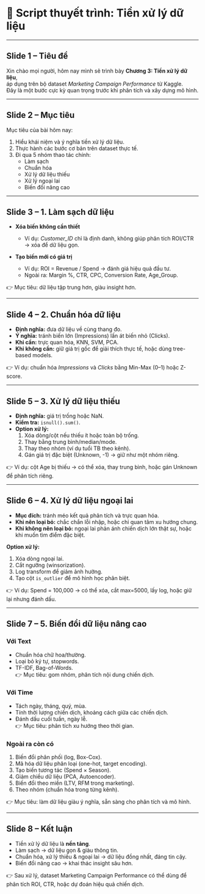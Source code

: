 # 🎤 Script thuyết trình: Tiền xử lý dữ liệu  

---

## Slide 1 – Tiêu đề  
Xin chào mọi người, hôm nay mình sẽ trình bày **Chương 3: Tiền xử lý dữ liệu**,  
áp dụng trên bộ dataset *Marketing Campaign Performance* từ Kaggle.  
Đây là một bước cực kỳ quan trọng trước khi phân tích và xây dựng mô hình.  

---

## Slide 2 – Mục tiêu  
Mục tiêu của bài hôm nay:  
1. Hiểu khái niệm và ý nghĩa tiền xử lý dữ liệu.  
2. Thực hành các bước cơ bản trên dataset thực tế.  
3. Đi qua 5 nhóm thao tác chính:  
   - Làm sạch  
   - Chuẩn hóa  
   - Xử lý dữ liệu thiếu  
   - Xử lý ngoại lai  
   - Biến đổi nâng cao  

---

## Slide 3 – 1. Làm sạch dữ liệu  
- **Xóa biến không cần thiết**  
  - Ví dụ: *Customer_ID* chỉ là định danh, không giúp phân tích ROI/CTR → xóa để dữ liệu gọn.  

- **Tạo biến mới có giá trị**  
  - Ví dụ: ROI = Revenue / Spend → đánh giá hiệu quả đầu tư.  
  - Ngoài ra: Margin %, CTR, CPC, Conversion Rate, Age_Group.  

👉 Mục tiêu: dữ liệu tập trung hơn, giàu insight hơn.  

---

## Slide 4 – 2. Chuẩn hóa dữ liệu  
- **Định nghĩa:** đưa dữ liệu về cùng thang đo.  
- **Ý nghĩa:** tránh biến lớn (Impressions) lấn át biến nhỏ (Clicks).  
- **Khi cần:** trực quan hóa, KNN, SVM, PCA.  
- **Khi không cần:** giữ giá trị gốc để giải thích thực tế, hoặc dùng tree-based models.  

👉 Ví dụ: chuẩn hóa *Impressions* và *Clicks* bằng Min-Max (0–1) hoặc Z-score.  

---

## Slide 5 – 3. Xử lý dữ liệu thiếu  
- **Định nghĩa:** giá trị trống hoặc NaN.  
- **Kiểm tra:** `isnull().sum()`.  
- **Option xử lý:**  
  1. Xóa dòng/cột nếu thiếu ít hoặc toàn bộ trống.  
  2. Thay bằng trung bình/median/mode.  
  3. Thay theo nhóm (ví dụ tuổi TB theo kênh).  
  4. Gán giá trị đặc biệt (Unknown, -1) → giữ như một nhóm riêng.  

👉 Ví dụ: cột Age bị thiếu → có thể xóa, thay trung bình, hoặc gán Unknown để phân tích riêng.  

---

## Slide 6 – 4. Xử lý dữ liệu ngoại lai  
- **Mục đích:** tránh méo kết quả phân tích và trực quan hóa.  
- **Khi nên loại bỏ:** chắc chắn lỗi nhập, hoặc chỉ quan tâm xu hướng chung.  
- **Khi không nên loại bỏ:** ngoại lai phản ánh chiến dịch lớn thật sự, hoặc khi muốn tìm điểm đặc biệt.  

**Option xử lý:**  
1. Xóa dòng ngoại lai.  
2. Cắt ngưỡng (winsorization).  
3. Log transform để giảm ảnh hưởng.  
4. Tạo cột `is_outlier` để mô hình học phân biệt.  

👉 Ví dụ: Spend = 100,000 → có thể xóa, cắt max=5000, lấy log, hoặc giữ lại nhưng đánh dấu.  

---

## Slide 7 – 5. Biến đổi dữ liệu nâng cao  
### Với **Text**  
- Chuẩn hóa chữ hoa/thường.  
- Loại bỏ ký tự, stopwords.  
- TF-IDF, Bag-of-Words.  
👉 Mục tiêu: gom nhóm, phân tích nội dung chiến dịch.  

### Với **Time**  
- Tách ngày, tháng, quý, mùa.  
- Tính thời lượng chiến dịch, khoảng cách giữa các chiến dịch.  
- Đánh dấu cuối tuần, ngày lễ.  
👉 Mục tiêu: phân tích xu hướng theo thời gian.  

### Ngoài ra còn có  
1. Biến đổi phân phối (log, Box-Cox).  
2. Mã hóa dữ liệu phân loại (one-hot, target encoding).  
3. Tạo biến tương tác (Spend × Season).  
4. Giảm chiều dữ liệu (PCA, Autoencoder).  
5. Biến đổi theo miền (LTV, RFM trong marketing).  
6. Theo nhóm (chuẩn hóa trong từng kênh).  

👉 Mục tiêu: làm dữ liệu giàu ý nghĩa, sẵn sàng cho phân tích và mô hình.  

---

## Slide 8 – Kết luận  
- Tiền xử lý dữ liệu là **nền tảng**.  
- Làm sạch → dữ liệu gọn & giàu thông tin.  
- Chuẩn hóa, xử lý thiếu & ngoại lai → dữ liệu đồng nhất, đáng tin cậy.  
- Biến đổi nâng cao → khai thác insight sâu hơn.  

👉 Sau xử lý, dataset Marketing Campaign Performance có thể dùng để phân tích ROI, CTR, hoặc dự đoán hiệu quả chiến dịch.  
